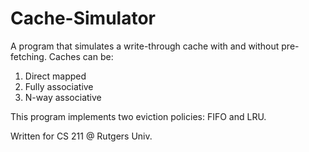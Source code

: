 # Cache-Simulator

A program that simulates a write-through cache with and without pre-fetching. Caches can be:
  1. Direct mapped
  2. Fully associative
  3. N-way associative

This program implements two eviction policies: FIFO and LRU.

Written for CS 211 @ Rutgers Univ.
